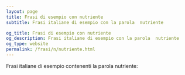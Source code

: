 ```yaml
---
layout: page
title: Frasi di esempio con nutriente 
subtitle: Frasi italiane di esempio con la parola  nutriente

og_title: Frasi di esempio con nutriente 
og_description: Frasi italiane di esempio con la parola  nutriente
og_type: website
permalink: /frasi/n/nutriente.html
---
```


Frasi italiane di esempio contenenti la parola nutriente:


